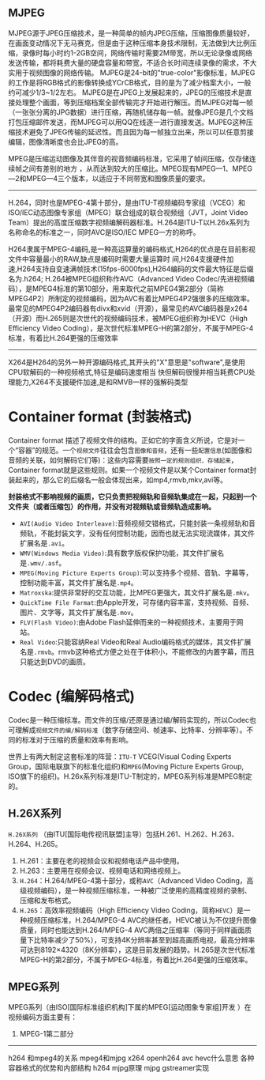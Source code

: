 ## MJPEG
MJPEG源于JPEG压缩技术，是一种简单的帧内JPEG压缩，压缩图像质量较好，在画面变动情况下无马赛克，但是由于这种压缩本身技术限制，无法做到大比例压缩，录像时每小时约1-2GB空间，网络传输时需要2M带宽，所以无论录像或网络发送传输，都将耗费大量的硬盘容量和带宽，不适合长时间连续录像的需求，不大实用于视频图像的网络传输。
MJPEG是24-bit的"true-color"影像标准，MJPEG的工作是将RGB格式的影像转换成YCrCB格式，目的是为了减少档案大小，一般约可减少1/3~1/2左右。
MJPEG是在JPEG上发展起来的，JPEG的压缩技术是直接处理整个画面，等到压缩档案全部传输完才开始进行解压。而MJPEG对每一帧（一张张分离的JPG数据）进行压缩，再随机储存每一帧。就像JPEG是几个文档打包压缩邮件发送，而MJPEG可以用QQ在线逐一进行直接发送。MJPEG这种压缩技术避免了JPEG传输的延迟性。而且因为每一帧独立出来，所以可以任意剪接编辑，图像清晰度也会比JPEG的高。


MPEG是压缩运动图像及其伴音的视音频编码标准，它采用了帧间压缩，仅存储连续帧之间有差别的地方 ，从而达到较大的压缩比。MPEG现有MPEG—1、MPEG—2和MPEG—4三个版本，以适应于不同带宽和图像质量的要求。

----


H.264，同时也是MPEG-4第十部分，是由ITU-T视频编码专家组（VCEG）和ISO/IEC动态图像专家组（MPEG）联合组成的联合视频组（JVT，Joint Video Team）提出的高度压缩数字视频编解码器标准。H.264是ITU-T以H.26x系列为名称命名的标准之一，同时AVC是ISO/IEC MPEG一方的称呼。

H264隶属于MPEG-4编码,是一种高运算量的编码格式,H264的优点是在目前影视文件中容量最小的RAW,缺点是编码时需要大量运算时 间,H264支援硬件加速,H264支持自变速满帧技术(15fps-6000fps),H264编码的文件最大特征是后缀名为.h264;
H.264被MPEG组织称作AVC（Advanced Video Codec/先进视频编码），是MPEG4标准的第10部分，用来取代之前MPEG4第2部分（简称MPEG4P2）所制定的视频编码，因为AVC有着比MPEG4P2强很多的压缩效率。最常见的MPEG4P2编码器有divx和xvid（开源），最常见的AVC编码器是x264（开源）而H.265则是次世代的视频编码技术，被MPEG组织称为HEVC（High Efficiency Video Coding），是次世代标准MPEG-H的第2部分，不属于MPEG-4标准，有着比H.264更强的压缩效率

----


X264是H264的另外一种开源编码格式,其开头的"X"意思是"software",是使用CPU软解码的一种视频格式,特征是编码速度相当 快但解码很慢并相当耗费CPU处理能力,X264不支援硬件加速,是和RMVB一样的强解码类型



# Container format (封装格式)
Container format 描述了视频文件的结构。正如它的字面含义所说，它是对一个“容器”的规范。一个`视频文件`往往会包含`图像和音频`，还有一些`配置信息`(如图像和音频的关联，如何解码它们等)：这些内容需要`按照一定的规则组织、存储起来`，Container format就是这些规则。如果一个视频文件是以某个Container format封装起来的，那么它的后缀名一般会体现出来，如mp4,rmvb,mkv,avi等。 

**封装格式不影响视频的画质，它只负责把视频轨和音频轨集成在一起，只起到一个文件夹（或者压缩包）的作用，并没有对视频轨或音频轨造成影响。**  

* `AVI(Audio Video Interleave)`:音频视频交错格式，只能封装一条视频轨和音频轨，不能封装文字，没有任何控制功能，因而也就无法实现流媒体，其文件扩展名是`.avi`。
* `WMV(Windows Media Video)`:具有数字版权保护功能，其文件扩展名是`.wmv/.asf`。
* `MPEG(Moving Picture Experts Group)`:可以支持多个视频、音轨、字幕等，控制功能丰富，其文件扩展名是`.mp4`。
* `Matroxska`:提供非常好的交互功能，比MPEG更强大，其文件扩展名是`.mkv`。
* `QuickTime File Farmat`:由Apple开发，可存储内容丰富，支持视频、音频、图片、文字等，其文件扩展名是`.mov`。
* `FLV(Flash Video)`:由Adobe Flash延伸而来的一种视频技术，主要用于网站。
* `Real Video`:只能容纳Real Video和Real Audio编码格式的媒体，其文件扩展名是`.rmvb`。rmvb这种格式方便之处在于体积小，不能修改的内置字幕，而且只能达到DVD的画质。


# Codec (编解码格式)
Codec是一种压缩标准。而文件的压缩/还原是通过编/解码实现的，所以Codec也可理解成`视频文件的编/解码标准`（数字存储空间、帧速率、比特率、分辨率等）。不同的标准对于压缩的质量和效率有影响。 

世界上有两大制定这套标准的阵营：`ITU-T` VCEG(Visual Coding Experts Group，国际电联旗下的标准化组织)和`MPEG`(Moving Picture Experts Group, ISO旗下的组织)。H.26x系列标准是ITU-T制定的，MPEG系列标准是MPEG制定的。 


## H.26X系列
`H.26X系列` （由ITU[国际电传视讯联盟]主导）包括H.261、H.262、H.263、H.264、H.265。  

1) H.261：主要在老的视频会议和视频电话产品中使用。
2) H.263：主要用在视频会议、视频电话和网络视频上。
3) `H.264`：H.264/MPEG-4第十部分，或称`AVC`（Advanced Video Coding，高级视频编码），是一种视频压缩标准，一种被广泛使用的高精度视频的录制、压缩和发布格式。
4) `H.265`：高效率视频编码（High Efficiency Video Coding，简称`HEVC`）是一种视频压缩标准，H.264/MPEG-4 AVC的继任者。HEVC被认为不仅提升图像质量，同时也能达到H.264/MPEG-4 AVC两倍之压缩率（等同于同样画面质量下比特率减少了50%），可支持4K分辨率甚至到超高画质电视，最高分辨率可达到8192×4320（8K分辨率），这是目前发展的趋势。H.265是次世代标准MPEG-H的第2部分，不属于MPEG-4标准，有着比H.264更强的压缩效率。


## MPEG系列
MPEG系列（由ISO[国际标准组织机构]下属的MPEG[运动图象专家组]开发 ）在视频编码方面主要有：

1) MPEG-1第二部分
---
h264 和mpeg4的关系
mpeg4和mjpg
x264 openh264
avc hevc什么意思
各种容器格式的优势和内部结构
h264 mjpg原理
mjpg gstreamer实现